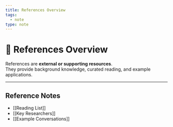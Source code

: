 ```yaml
---
title: References Overview
tags:
  - note
type: note
---
```


<!-- @format -->

# 📖 References Overview

References are **external or supporting resources**.  
They provide background knowledge, curated reading, and example applications.

---

## Reference Notes

- [[Reading List]]
- [[Key Researchers]]
- [[Example Conversations]]
